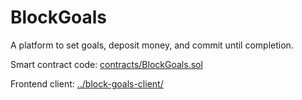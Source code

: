 # BlockGoals
A platform to set goals, deposit money, and commit until completion.

Smart contract code: [contracts/BlockGoals.sol](contracts/BlockGoals.sol)

Frontend client: [../block-goals-client/](../block-goals-client/)

<!-- Hosted link: [../README.md](../README.md) -->
